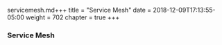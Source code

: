 servicemesh.md+++
title = "Service Mesh"
date = 2018-12-09T17:13:55-05:00
weight = 702
chapter = true
+++

### Service Mesh

